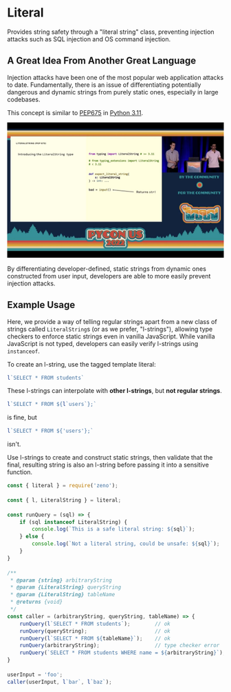 # Literal

Provides string safety through a "literal string" class, preventing injection attacks such as SQL injection and OS command injection.

## A Great Idea From Another Great Language

Injection attacks have been one of the most popular web application attacks to date. Fundamentally, there is an issue of differentiating potentially dangerous and dynamic strings from purely static ones, especially in large codebases.

This concept is similar to [PEP675](https://peps.python.org/pep-0675/) in [Python 3.11](https://docs.python.org/3.11/whatsnew/3.11.html#pep-675-arbitrary-literal-string-type).

![pycon.jpg](./pycon.jpg)

By differentiating developer-defined, static strings from dynamic ones constructed from user input, developers are able to more easily prevent injection attacks.

## Example Usage

Here, we provide a way of telling regular strings apart from a new class of strings called `LiteralString`s (or as we prefer, "l-strings"), allowing type checkers to enforce static strings even in vanilla JavaScript. While vanilla JavaScript is not typed, developers can easily verify l-strings using `instanceof`.

To create an l-string, use the tagged template literal:

```javascript
l`SELECT * FROM students`
```

These l-strings can interpolate with **other l-strings**, but **not regular strings**.

```javascript
l`SELECT * FROM ${l`users`};`
```

is fine, but

```javascript
l`SELECT * FROM ${'users'};`
```

isn't.

Use l-strings to create and construct static strings, then validate that the final, resulting string is also an l-string before passing it into a sensitive function.

```javascript
const { literal } = require('zeno');

const { l, LiteralString } = literal;

const runQuery = (sql) => {
    if (sql instanceof LiteralString) {
        console.log(`This is a safe literal string: ${sql}`);
    } else {
        console.log(`Not a literal string, could be unsafe: ${sql}`);
    }
}

/**
 * @param {string} arbitraryString
 * @param {LiteralString} queryString
 * @param {LiteralString} tableName
 * @returns {void}
 */
const caller = (arbitraryString, queryString, tableName) => {
    runQuery(l`SELECT * FROM students`);        // ok
    runQuery(queryString);                      // ok
    runQuery(l`SELECT * FROM ${tableName}`);    // ok
    runQuery(arbitraryString);                  // type checker error
    runQuery(`SELECT * FROM students WHERE name = ${arbitraryString}`);   // type checker error
}

userInput = 'foo';
caller(userInput, l`bar`, l`baz`);
```
